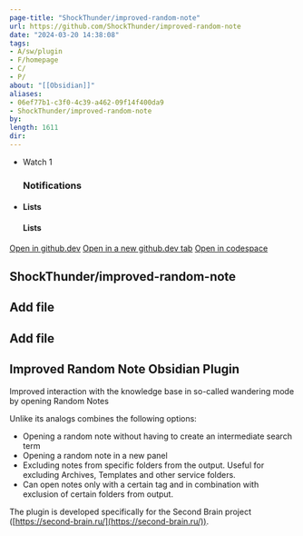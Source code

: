 ```yaml
---
page-title: "ShockThunder/improved-random-note"
url: https://github.com/ShockThunder/improved-random-note
date: "2024-03-20 14:38:08"
tags: 
- A/sw/plugin
- F/homepage
- C/
- P/
about: "[[Obsidian]]"
aliases: 
- 06ef77b1-c3f0-4c39-a462-09f14f400da9
- ShockThunder/improved-random-note
by: 
length: 1611
dir: 
---
```


-   Watch 1
    
    ### Notifications
    

-   #### Lists
    
    #### Lists
    

[Open in github.dev](https://github.dev/) [Open in a new github.dev tab](https://github.dev/) [Open in codespace](https://github.com/codespaces/new/ShockThunder/improved-random-note?resume=1)

## ShockThunder/improved-random-note

## Add file

## Add file

## Improved Random Note Obsidian Plugin

[](https://github.com/ShockThunder/improved-random-note#improved-random-note-obsidian-plugin)

Improved interaction with the knowledge base in so-called wandering mode by opening Random Notes

Unlike its analogs combines the following options:

-   Opening a random note without having to create an intermediate search term
-   Opening a random note in a new panel
-   Excluding notes from specific folders from the output. Useful for excluding Archives, Templates and other service folders.
-   Can open notes only with a certain tag and in combination with exclusion of certain folders from output.

The plugin is developed specifically for the Second Brain project ([https://second-brain.ru/](https://second-brain.ru/)).